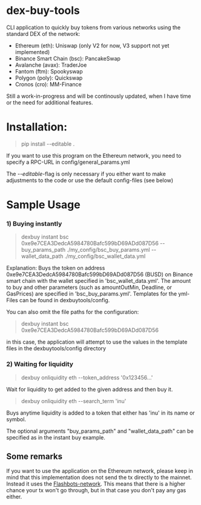 # dex-buy-tools

CLI application to quickly buy tokens from various networks using the standard DEX of the network:
- Ethereum (eth): Uniswap (only V2 for now, V3 support not yet implemented)
- Binance Smart Chain (bsc): PancakeSwap
- Avalanche (avax): TraderJoe
- Fantom (ftm): Spookyswap
- Polygon (poly): Quickswap
- Cronos (cro): MM-Finance

Still a work-in-progress and will be continously updated, when I have time or the need for additional features.

# Installation:
>pip install --editable .

If you want to use this program on the Ethereum network, you need to specify a RPC-URL in config/general_params.yml

The _--editable_-flag is only necessary if you either want to make adjustments to the code or use the default config-files
(see below)

# Sample Usage

### 1) Buying instantly 
> dexbuy instant bsc 0xe9e7CEA3DedcA5984780Bafc599bD69ADd087D56 --buy_params_path ./my_config/bsc_buy_params.yml --wallet_data_path ./my_config/bsc_wallet_data.yml

Explanation:
Buys the token on address 0xe9e7CEA3DedcA5984780Bafc599bD69ADd087D56 (BUSD) on Binance smart chain with the wallet specified in 'bsc_wallet_data.yml'. The amount to buy and other parameters (such as amountOutMin, Deadline, or GasPrices) are specified in 'bsc_buy_params.yml'.
Templates for the yml-Files can be found in dexbuytools/config.

You can also omit the file paths for the configuration:
> dexbuy instant bsc 0xe9e7CEA3DedcA5984780Bafc599bD69ADd087D56

in this case, the application will attempt to use the values in the template files in the dexbuytools/config directory

### 2) Waiting for liquidity
> dexbuy onliquidity eth --token_address '0x123456...'

Wait for liquidity to get added to the given address and then buy it. 

> dexbuy onliquidity eth --search_term 'inu'

Buys anytime liquidity is added to a token that either has 'inu' in its name or symbol.

The optional arguments "buy_params_path"
and "wallet_data_path" can be specified as in the instant buy example.

## Some remarks

If you want to use the application on the Ethereum network, please keep in mind that this 
implementation does not send the tx directly to the mainnet. Instead it uses the 
[Flashbots-network](https://docs.flashbots.net/). This means that there is a higher chance your tx won't go
through, but in that case you don't pay any gas either.